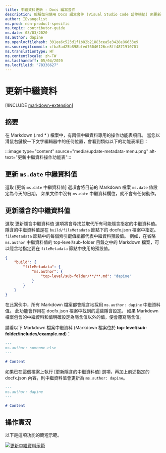 ```yaml
---
title: 中繼資料更新 - Docs 編寫套件
description: 瞭解如何使用 Docs 編寫套件 (Visual Studio Code 延伸模組) 來更新中繼資料。
author: IEvangelist
ms.prod: non-product-specific
ms.topic: contributor-guide
ms.date: 03/03/2020
ms.author: dapine
ms.openlocfilehash: 391ea6c523d1f1b82b21883cea5e3428e86633e9
ms.sourcegitcommit: cfba5ad25b898bfed76046126ce8ff4871910701
ms.translationtype: HT
ms.contentlocale: zh-TW
ms.lasthandoff: 05/04/2020
ms.locfileid: "78336627"
---
```

# <a name="update-metadata"></a>更新中繼資料

[!INCLUDE [markdown-extension](includes/markdown-extension.md)]

## <a name="summary"></a>摘要

在 Markdown (.md *\** ) 檔案中，有兩個中繼資料專用的操作功能表項目。 當您以滑鼠右鍵按一下文字編輯器中的任何位置，會看到類似以下的功能表項目：

:::image type="content" source="media/update-metadata-menu.png" alt-text="更新中繼資料操作功能表":::

## <a name="update-msdate-metadata-value"></a>更新 `ms.date` 中繼資料值

選取 [更新 `ms.date` 中繼資料值] 選項會將目前的 Markdown 檔案 `ms.date` 值設定為今天的日期。 如果文件中沒有 `ms.date` 中繼資料欄位，就不會有任何動作。

## <a name="update-implicit-metadata-values"></a>更新隱含的中繼資料值

選取 更新隱含中繼資料值  選項將會尋找並取代所有可能隱含指定的中繼資料值。 隱含的中繼資料值是在 `build/fileMetadata` 節點下的 docfx.json 檔案中指定。 `fileMetadata` 節點中的每個索引鍵值組都代表中繼資料預設值。 例如，在省略 `ms.author` 中繼資料值的 top-level/sub-folder 目錄之中的 Markdown 檔案，可以隱含地指定要在 `fileMetadata` 節點中使用的預設值。

```json
{
    "build": {
        "fileMetadata": {
            "ms.author": {
                "top-level/sub-folder/**/**.md": "dapine"
            }
        }
    }
}
```

在此案例中，所有 Markdown 檔案都會隱含地採用 `ms.author: dapine` 中繼資料值。 此功能會作用在 docfx.json  檔案中找到的這些隱含設定。 如果 Markdown 檔案包含的中繼資料和值明確設定為隱含值以外的值，便會覆寫隱含值。

請看以下 Markdown 檔案中繼資料 (Markdown 檔案位於 **top-level/sub-folder/includes/example.md**)：

```markdown
---
ms.author: someone-else
---

# Content
```

如果已在這個檔案上執行 [更新隱含的中繼資料值]  選項，再加上前述指定的 docfx.json  內容，則中繼資料值會更新為 `ms.author: dapine`。

```markdown
---
ms.author: dapine
---

# Content
```

## <a name="in-action"></a>操作實況

以下是這項功能的簡短示範。

[![更新中繼資料示範](media/update-metadata.gif)](media/update-metadata.gif#lightbox)

